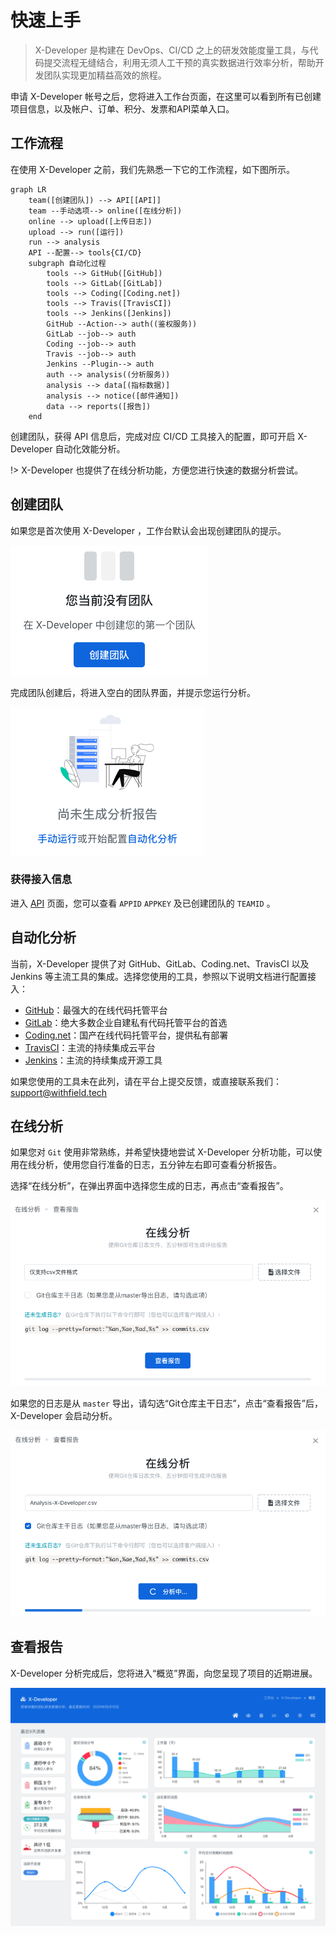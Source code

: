 # 快速上手

> X-Developer 是构建在 DevOps、CI/CD 之上的研发效能度量工具，与代码提交流程无缝结合，利用无须人工干预的真实数据进行效率分析，帮助开发团队实现更加精益高效的旅程。

申请 X-Developer 帐号之后，您将进入工作台页面，在这里可以看到所有已创建项目信息，以及帐户、订单、积分、发票和API菜单入口。

## 工作流程

在使用 X-Developer 之前，我们先熟悉一下它的工作流程，如下图所示。

```mermaid
graph LR
    team([创建团队]) --> API[[API]]
    team --手动选项--> online([在线分析])
    online --> upload([上传日志])
    upload --> run([运行])
    run --> analysis
    API --配置--> tools{CI/CD}
    subgraph 自动化过程
        tools --> GitHub([GitHub])
        tools --> GitLab([GitLab])
        tools --> Coding([Coding.net])
        tools --> Travis([TravisCI])
        tools --> Jenkins([Jenkins])
        GitHub --Action--> auth((鉴权服务))
        GitLab --job--> auth
        Coding --job--> auth
        Travis --job--> auth
        Jenkins --Plugin--> auth
        auth --> analysis((分析服务))
        analysis --> data[(指标数据)]
        analysis --> notice([邮件通知])
        data --> reports([报告])
    end
```

创建团队，获得 API 信息后，完成对应 CI/CD 工具接入的配置，即可开启 X-Developer 自动化效能分析。

!> X-Developer 也提供了在线分析功能，方便您进行快速的数据分析尝试。

## 创建团队

如果您是首次使用 X-Developer ，工作台默认会出现创建团队的提示。

![](_media/create-team.png)

完成团队创建后，将进入空白的团队界面，并提示您运行分析。

![](_media/wait-analysis.png)

### 获得接入信息

进入 [API](https://x-developer.cn/accounts/api) 页面，您可以查看 `APPID` `APPKEY` 及已创建团队的 `TEAMID` 。

## 自动化分析

当前，X-Developer 提供了对 GitHub、GitLab、Coding.net、TravisCI 以及 Jenkins 等主流工具的集成。选择您使用的工具，参照以下说明文档进行配置接入：

- [GitHub](intergration/github.md)：最强大的在线代码托管平台
- [GitLab](intergration/gitlab.md)：绝大多数企业自建私有代码托管平台的首选
- [Coding.net](intergration/coding.md)：国产在线代码托管平台，提供私有部署
- [TravisCI](intergration/travis.md)：主流的持续集成云平台
- [Jenkins](intergration/jenkins.md)：主流的持续集成开源工具

如果您使用的工具未在此列，请在平台上提交反馈，或直接联系我们：[support@withfield.tech](mailto:support@withfield.tech)

## 在线分析

如果您对 `Git` 使用非常熟练，并希望快捷地尝试 X-Developer 分析功能，可以使用在线分析，使用您自行准备的日志，五分钟左右即可查看分析报告。

选择“在线分析”，在弹出界面中选择您生成的日志，再点击“查看报告”。

![](_media/online-analysis.png)

如果您的日志是从 `master` 导出，请勾选“Git仓库主干日志”，点击“查看报告”后，X-Developer 会启动分析。

![](_media/online-analysising.png)

## 查看报告

X-Developer 分析完成后，您将进入“概览”界面，向您呈现了项目的近期进展。

![](_media/reports-progress.png)